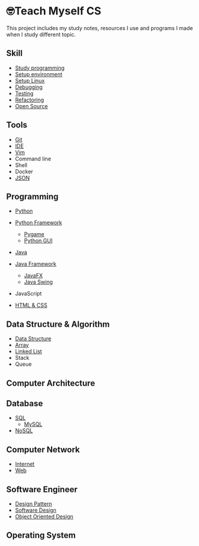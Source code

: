 # 🤓Teach Myself CS

This project includes my study notes, resources I use and programs I made when I study different topic. 

## Skill

- [Study programming](https://github.com/erinchocolate/teach-myself-cs/blob/master/Skills/Study%20programming.md)
- [Setup environment](https://github.com/erinchocolate/teach-myself-cs/blob/master/Skills/Setup%20environment.md)
- [Setup Linux](https://github.com/erinchocolate/teach-myself-cs/blob/master/Skills/Setup%20Linux.md)
- [Debugging](https://github.com/erinchocolate/teach-myself-cs/blob/master/Skills/Debugging.md)
- [Testing](https://github.com/erinchocolate/teach-myself-cs/blob/master/Skills/Testing.md)
- [Refactoring](https://github.com/erinchocolate/teach-myself-cs/blob/master/Skills/Refactoring.md)
- [Open Source](https://github.com/erinchocolate/teach-myself-cs/blob/master/Skills/Open%20Source.md)

## Tools

- [Git](https://github.com/erinchocolate/teach-myself-programming/blob/master/Tools/Git.md)
- [IDE](https://github.com/erinchocolate/teach-myself-programming/blob/master/Tools/IDE.md)
- [Vim](https://github.com/erinchocolate/teach-myself-cs/blob/master/Tools/Vim.md)
- Command line
- Shell 
- Docker
- [JSON](https://github.com/erinchocolate/teach-myself-cs/blob/master/Tools/JSON.md)

## Programming

- [Python](https://github.com/erinchocolate/teach-myself-programming/blob/master/Programming/Python.md)
- [Python Framework](https://github.com/erinchocolate/teach-myself-cs/blob/master/Programming/Python%20Framework.md)
  - [Pygame](https://github.com/erinchocolate/teach-myself-cs/blob/master/Programming/Pygame.md)
  - [Python GUI](https://github.com/erinchocolate/teach-myself-cs/blob/master/Programming/Python%20GUI.md)

- [Java](https://github.com/erinchocolate/teach-myself-programming/blob/master/Programming/Java.md)
- [Java Framework](https://github.com/erinchocolate/teach-myself-cs/blob/master/Programming/Java%20Framework.md)
  - [JavaFX](https://github.com/erinchocolate/teach-myself-cs/blob/master/Programming/JavaFX.md)
  - [Java Swing](https://github.com/erinchocolate/teach-myself-cs/blob/master/Programming/Java%20Swing.md)

- JavaScript
- [HTML & CSS](https://github.com/erinchocolate/teach-myself-programming/blob/master/Programming/HTML%26CSS.md)

## Data Structure & Algorithm 
- [Data Structure](https://github.com/erinchocolate/teach-myself-cs/blob/master/Data%20Structure&Algorithm/Data%20Structure.md)
- [Array](https://github.com/erinchocolate/teach-myself-cs/blob/master/Data%20Structure%26Algorithm/Array.md)
- [Linked List](https://github.com/erinchocolate/teach-myself-cs/blob/master/Data%20Structure%26Algorithm/Linked%20list.md)
- Stack
- Queue

## Computer Architecture



## Database
- [SQL](https://github.com/erinchocolate/teach-myself-cs/blob/master/Database/SQL.md)
  - [MySQL](https://github.com/erinchocolate/teach-myself-cs/blob/master/Database/MySQL.md)
- [NoSQL](https://github.com/erinchocolate/teach-myself-cs/blob/master/Database/NoSQL.md)

## Computer Network
- [Internet](https://github.com/erinchocolate/teach-myself-cs/blob/master/Computer%20Network/Internet.md)
- [Web](https://github.com/erinchocolate/teach-myself-cs/blob/master/Computer%20Network/Web.md)

## Software Engineer

- [Design Pattern](https://github.com/erinchocolate/teach-myself-cs/blob/master/Software%20Engineer/Design%20Pattern.md)
- [Software Design](https://github.com/erinchocolate/teach-myself-cs/blob/master/Software%20Engineer/Software%20Design.md)
- [Object Oriented Design](https://github.com/erinchocolate/teach-myself-cs/blob/master/Software%20Engineer/Object%20Oriented%20Design.md)



## Operating System

